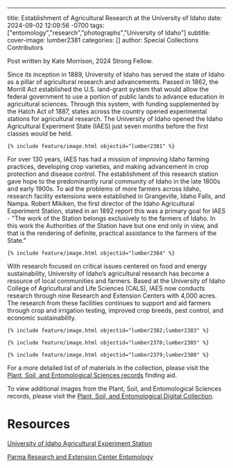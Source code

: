 ---
title: Establishment of Agricultural Research at the University of Idaho
date: 2024-09-02 12:09:56 -0700
tags: ["entomology","research","photographs","University of Idaho"]
subtitle: 
cover-image: lumber2381 
categories: []
author: Special Collections Contributors

Post written by Kate Morrison, 2024 Strong Fellow.

Since its inception in 1889, University of Idaho has served the state of Idaho as a pillar of agricultural research and advancements. Passed in 1862, the Morrill Act established the U.S. land-grant system that would allow the federal government to use a portion of public lands to advance education in agricultural sciences. Through this system, with funding supplemented by the Hatch Act of 1887, states across the country opened experimental stations for agricultural research. The University of Idaho opened the Idaho Agricultural Experiment State (IAES) just seven months before the first classes would be held. 

    {% include feature/image.html objectid="lumber2381" %}

For over 130 years, IAES has had a mission of improving Idaho farming practices, developing crop varieties, and making advancement in crop protection and disease control. The establishment of this research station gave hope to the predominantly rural community of Idaho in the late 1800s and early 1900s. To aid the problems of more farmers across Idaho, research facility extensions were established in Grangeville, Idaho Falls, and Nampa. Robert Mikiken, the first director of the Idaho Agricultural Experiment Station, stated in an 1892 report this was a primary goal for IAES - "The work of the Station belongs exclusively to the farmers of Idaho. In this work the Authorities of the Station have but one end only in view, and that is the rendering of definite, practical assistance to the farmers of the State."

    {% include feature/image.html objectid="lumber2384" %}

With research focused on critical issues centered on food and energy sustainability, University of Idaho’s agricultural research has become a resource of local communities and farmers. Based at the University of Idaho College of Agricultural and Life Sciences (CALS), IAES now conducts research through nine Research and Extension Centers with 4,000 acres. The research from these facilities continues to support and aid farmers through crop and irrigation testing, improved crop breeds, pest control, and economic sustainability.  

    {% include feature/image.html objectid="lumber2382;lumber2383" %}

    {% include feature/image.html objectid="lumber2378;lumber2385" %}

    {% include feature/image.html objectid="lumber2379;lumber2380" %}

For a more detailed list of of materials in the collection, please visit the [Plant, Soil, and Entomological Sciences records](https://archiveswest.orbiscascade.org/ark:80444/xv489597) finding aid. 

To view additional images from the Plant, Soil, and Entomological Sciences records, please visit the [Plant, Soil, and Entomological Digital Collection](https://www.lib.uidaho.edu/digital/pses/).

# Resources

[University of Idaho Agricultural Experiment Station](https://www.uidaho.edu/cals/idaho-agricultural-experiment-station)

[Parma Research and Extension Center Entomology](https://www.uidaho.edu/cals/parma-research-and-extension-center/entomology)